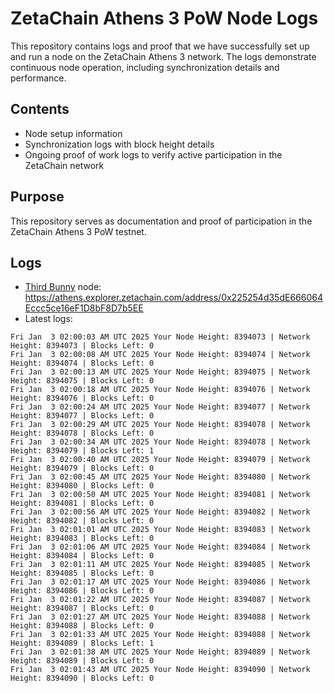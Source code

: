 # ZetaChain Athens 3 PoW Node Logs
This repository contains logs and proof that we have successfully set up and run a node on the ZetaChain Athens 3 network. The logs demonstrate continuous node operation, including synchronization details and performance.

## Contents
- Node setup information
- Synchronization logs with block height details
- Ongoing proof of work logs to verify active participation in the ZetaChain network

## Purpose
This repository serves as documentation and proof of participation in the ZetaChain Athens 3 PoW testnet.

## Logs

- [Third Bunny](https://thirdbunny.xyz/) node: https://athens.explorer.zetachain.com/address/0x225254d35dE666064Eccc5ce16eF1D8bF8D7b5EE
- Latest logs:
```
Fri Jan  3 02:00:03 AM UTC 2025 Your Node Height: 8394073 | Network Height: 8394073 | Blocks Left: 0
Fri Jan  3 02:00:08 AM UTC 2025 Your Node Height: 8394074 | Network Height: 8394074 | Blocks Left: 0
Fri Jan  3 02:00:13 AM UTC 2025 Your Node Height: 8394075 | Network Height: 8394075 | Blocks Left: 0
Fri Jan  3 02:00:18 AM UTC 2025 Your Node Height: 8394076 | Network Height: 8394076 | Blocks Left: 0
Fri Jan  3 02:00:24 AM UTC 2025 Your Node Height: 8394077 | Network Height: 8394077 | Blocks Left: 0
Fri Jan  3 02:00:29 AM UTC 2025 Your Node Height: 8394078 | Network Height: 8394078 | Blocks Left: 0
Fri Jan  3 02:00:34 AM UTC 2025 Your Node Height: 8394078 | Network Height: 8394079 | Blocks Left: 1
Fri Jan  3 02:00:40 AM UTC 2025 Your Node Height: 8394079 | Network Height: 8394079 | Blocks Left: 0
Fri Jan  3 02:00:45 AM UTC 2025 Your Node Height: 8394080 | Network Height: 8394080 | Blocks Left: 0
Fri Jan  3 02:00:50 AM UTC 2025 Your Node Height: 8394081 | Network Height: 8394081 | Blocks Left: 0
Fri Jan  3 02:00:56 AM UTC 2025 Your Node Height: 8394082 | Network Height: 8394082 | Blocks Left: 0
Fri Jan  3 02:01:01 AM UTC 2025 Your Node Height: 8394083 | Network Height: 8394083 | Blocks Left: 0
Fri Jan  3 02:01:06 AM UTC 2025 Your Node Height: 8394084 | Network Height: 8394084 | Blocks Left: 0
Fri Jan  3 02:01:11 AM UTC 2025 Your Node Height: 8394085 | Network Height: 8394085 | Blocks Left: 0
Fri Jan  3 02:01:17 AM UTC 2025 Your Node Height: 8394086 | Network Height: 8394086 | Blocks Left: 0
Fri Jan  3 02:01:22 AM UTC 2025 Your Node Height: 8394087 | Network Height: 8394087 | Blocks Left: 0
Fri Jan  3 02:01:27 AM UTC 2025 Your Node Height: 8394088 | Network Height: 8394088 | Blocks Left: 0
Fri Jan  3 02:01:33 AM UTC 2025 Your Node Height: 8394088 | Network Height: 8394089 | Blocks Left: 1
Fri Jan  3 02:01:38 AM UTC 2025 Your Node Height: 8394089 | Network Height: 8394089 | Blocks Left: 0
Fri Jan  3 02:01:43 AM UTC 2025 Your Node Height: 8394090 | Network Height: 8394090 | Blocks Left: 0
```
